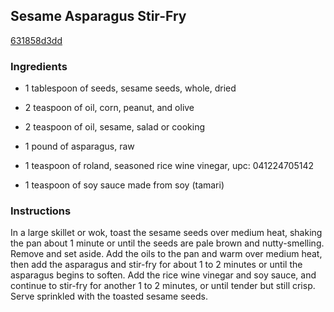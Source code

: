 ## Sesame Asparagus Stir-Fry

[631858d3dd](http://www.food.com/recipe/sesame-asparagus-stir-fry-34497)

### Ingredients

 - 1 tablespoon of seeds, sesame seeds, whole, dried

 - 2 teaspoon of oil, corn, peanut, and olive

 - 2 teaspoon of oil, sesame, salad or cooking

 - 1 pound of asparagus, raw

 - 1 teaspoon of roland, seasoned rice wine vinegar, upc: 041224705142

 - 1 teaspoon of soy sauce made from soy (tamari)

### Instructions

In a large skillet or wok, toast the sesame seeds over medium heat, shaking the pan about 1 minute or until the seeds are pale brown and nutty-smelling. Remove and set aside. Add the oils to the pan and warm over medium heat, then add the asparagus and stir-fry for about 1 to 2 minutes or until the asparagus begins to soften. Add the rice wine vinegar and soy sauce, and continue to stir-fry for another 1 to 2 minutes, or until tender but still crisp. Serve sprinkled with the toasted sesame seeds.